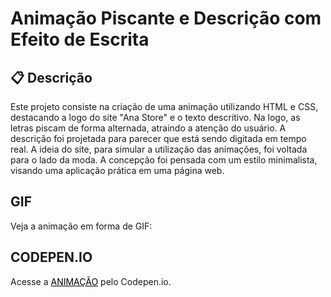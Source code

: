 # Animação Piscante e Descrição com Efeito de Escrita
## 📋 Descrição

Este projeto consiste na criação de uma animação utilizando HTML e CSS, destacando a logo do site "Ana Store" e o texto descritivo. Na logo, as letras piscam de forma alternada, atraindo a atenção do usuário. A descrição foi projetada para parecer que está sendo digitada em tempo real. A ideia do site, para simular a utilização das animações, foi voltada para o lado da moda. A concepção foi pensada com um estilo minimalista, visando uma aplicação prática em uma página web.

## GIF

Veja a animação em forma de GIF:



## CODEPEN.IO

Acesse a <a href="https://codepen.io/anamota13/pen/JjqYaeg" style="color: black;">ANIMAÇÃO</a> pelo Codepen.io.


